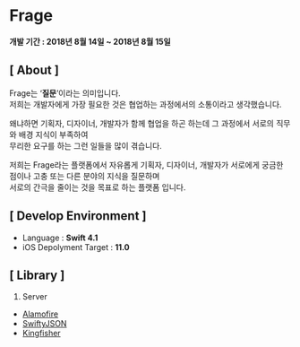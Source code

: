 # Frage

**개발 기간 : 2018년 8월 14일  ~ 2018년 8월 15일**

## [ About ]

Frage는 ‘**질문**’이라는 의미입니다. <br>
저희는 개발자에게 가장 필요한 것은 협업하는 과정에서의 소통이라고 생각했습니다. 

왜냐하면 기획자, 디자이너, 개발자가 함께 협업을 하곤 하는데 그 과정에서 서로의 직무와 배경 지식이 부족하여<br>
무리한 요구를 하는 그런 일들을 많이 겪습니다.

저희는 Frage라는 플랫폼에서 자유롭게 기획자, 디자이너, 개발자가 서로에게 궁금한 점이나 고충 또는 다른 분야의 지식을 질문하며<br>
서로의 간극을 줄이는 것을 목표로 하는 플랫폼 입니다.

## [ Develop Environment ]

- Language :  **Swift 4.1**
- iOS Depolyment Target : **11.0**


## [ Library ]

1. Server
- [Alamofire](https://github.com/Alamofire/Alamofire)
- [SwiftyJSON](https://github.com/SwiftyJSON/SwiftyJSON)
- [Kingfisher](https://github.com/onevcat/Kingfisher)


